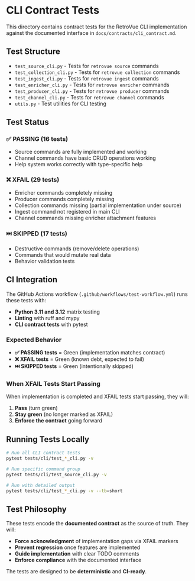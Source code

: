 # CLI Contract Tests

This directory contains contract tests for the RetroVue CLI implementation against the documented interface in `docs/contracts/cli_contract.md`.

## Test Structure

- `test_source_cli.py` - Tests for `retrovue source` commands
- `test_collection_cli.py` - Tests for `retrovue collection` commands
- `test_ingest_cli.py` - Tests for `retrovue ingest` commands
- `test_enricher_cli.py` - Tests for `retrovue enricher` commands
- `test_producer_cli.py` - Tests for `retrovue producer` commands
- `test_channel_cli.py` - Tests for `retrovue channel` commands
- `utils.py` - Test utilities for CLI testing

## Test Status

### ✅ PASSING (16 tests)

- Source commands are fully implemented and working
- Channel commands have basic CRUD operations working
- Help system works correctly with type-specific help

### ❌ XFAIL (29 tests)

- Enricher commands completely missing
- Producer commands completely missing
- Collection commands missing (partial implementation under source)
- Ingest command not registered in main CLI
- Channel commands missing enricher attachment features

### ⏭️ SKIPPED (17 tests)

- Destructive commands (remove/delete operations)
- Commands that would mutate real data
- Behavior validation tests

## CI Integration

The GitHub Actions workflow (`.github/workflows/test-workflow.yml`) runs these tests with:

- **Python 3.11 and 3.12** matrix testing
- **Linting** with ruff and mypy
- **CLI contract tests** with pytest

### Expected Behavior

- **✅ PASSING tests** = Green (implementation matches contract)
- **❌ XFAIL tests** = Green (known debt, expected to fail)
- **⏭️ SKIPPED tests** = Green (intentionally skipped)

### When XFAIL Tests Start Passing

When implementation is completed and XFAIL tests start passing, they will:

1. **Pass** (turn green)
2. **Stay green** (no longer marked as XFAIL)
3. **Enforce the contract** going forward

## Running Tests Locally

```bash
# Run all CLI contract tests
pytest tests/cli/test_*_cli.py -v

# Run specific command group
pytest tests/cli/test_source_cli.py -v

# Run with detailed output
pytest tests/cli/test_*_cli.py -v --tb=short
```

## Test Philosophy

These tests encode the **documented contract** as the source of truth. They will:

- **Force acknowledgment** of implementation gaps via XFAIL markers
- **Prevent regression** once features are implemented
- **Guide implementation** with clear TODO comments
- **Enforce compliance** with the documented interface

The tests are designed to be **deterministic** and **CI-ready**.
